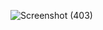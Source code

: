 ![Screenshot (403)](https://user-images.githubusercontent.com/85113970/141144991-96ed9e53-b083-4ea3-9567-34a5ba124f0e.png)
